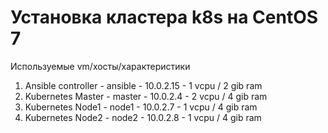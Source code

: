 # Установка кластера k8s на CentOS 7
Используемые vm/хосты/характеристики
1. Ansible controller - ansible - 10.0.2.15 - 1 vcpu / 2 gib ram
2. Kubernetes Master - master - 10.0.2.4 - 2 vcpu / 4 gib ram
3. Kubernetes Node1 - node1 - 10.0.2.7 - 1 vcpu / 4 gib ram
4. Kubernetes Node2 - node2 - 10.0.2.8 - 1 vcpu / 4 gib ram


